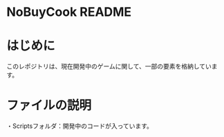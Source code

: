 # NoBuyCook README
# はじめに
このレポジトリは、現在開発中のゲームに関して、一部の要素を格納しています。

# ファイルの説明
・Scriptsフォルダ：開発中のコードが入っています。
